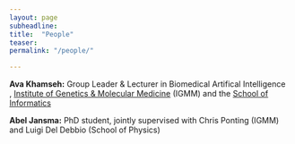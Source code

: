 ```yaml
---
layout: page
subheadline:
title:  "People"
teaser: 
permalink: "/people/"

---
```

<strong>Ava Khamseh:</strong> Group Leader & Lecturer in Biomedical Artifical Intelligence<br/>, [Institute of Genetics & Molecular Medicine][1] (IGMM) and the [School of Informatics][2]

<strong>Abel Jansma:</strong> PhD student, jointly supervised with Chris Ponting (IGMM) and Luigi Del Debbio (School of Physics)<br/>


 [1]: https://www.ed.ac.uk/igmm
 [2]: https://www.ed.ac.uk/informatics